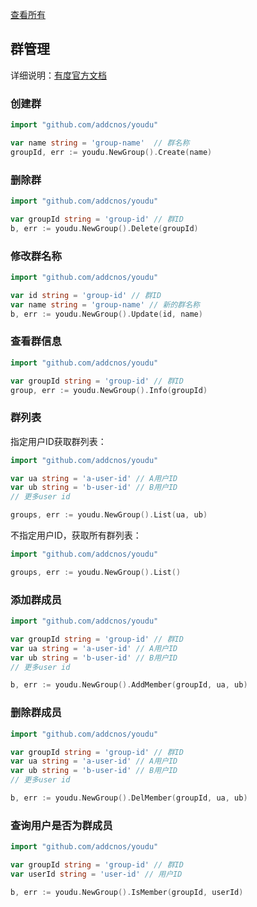 [查看所有](/docs/EnterpriseContacts/README.md)

## 群管理

详细说明：[有度官方文档](https://youdu.im/doc/api/c01_00015.html) 

### 创建群

```go
import "github.com/addcnos/youdu"

var name string = 'group-name'  // 群名称
groupId, err := youdu.NewGroup().Create(name)
```

### 删除群

```go
import "github.com/addcnos/youdu"

var groupId string = 'group-id' // 群ID
b, err := youdu.NewGroup().Delete(groupId)
```

### 修改群名称

```go
import "github.com/addcnos/youdu"

var id string = 'group-id' // 群ID
var name string = 'group-name' // 新的群名称
b, err := youdu.NewGroup().Update(id, name)
```

### 查看群信息

```go
import "github.com/addcnos/youdu"

var groupId string = 'group-id' // 群ID
group, err := youdu.NewGroup().Info(groupId)
```

### 群列表

指定用户ID获取群列表： 

```go
import "github.com/addcnos/youdu"

var ua string = 'a-user-id' // A用户ID
var ub string = 'b-user-id' // B用户ID
// 更多user id

groups, err := youdu.NewGroup().List(ua, ub)
```

不指定用户ID，获取所有群列表： 

```go
import "github.com/addcnos/youdu"

groups, err := youdu.NewGroup().List()
```

### 添加群成员

```go
import "github.com/addcnos/youdu"

var groupId string = 'group-id' // 群ID
var ua string = 'a-user-id' // A用户ID
var ub string = 'b-user-id' // B用户ID
// 更多user id

b, err := youdu.NewGroup().AddMember(groupId, ua, ub)
```

### 删除群成员

```go
import "github.com/addcnos/youdu"

var groupId string = 'group-id' // 群ID
var ua string = 'a-user-id' // A用户ID
var ub string = 'b-user-id' // B用户ID
// 更多user id

b, err := youdu.NewGroup().DelMember(groupId, ua, ub)
```

### 查询用户是否为群成员

```go
import "github.com/addcnos/youdu"

var groupId string = 'group-id' // 群ID
var userId string = 'user-id' // 用户ID

b, err := youdu.NewGroup().IsMember(groupId, userId)
```